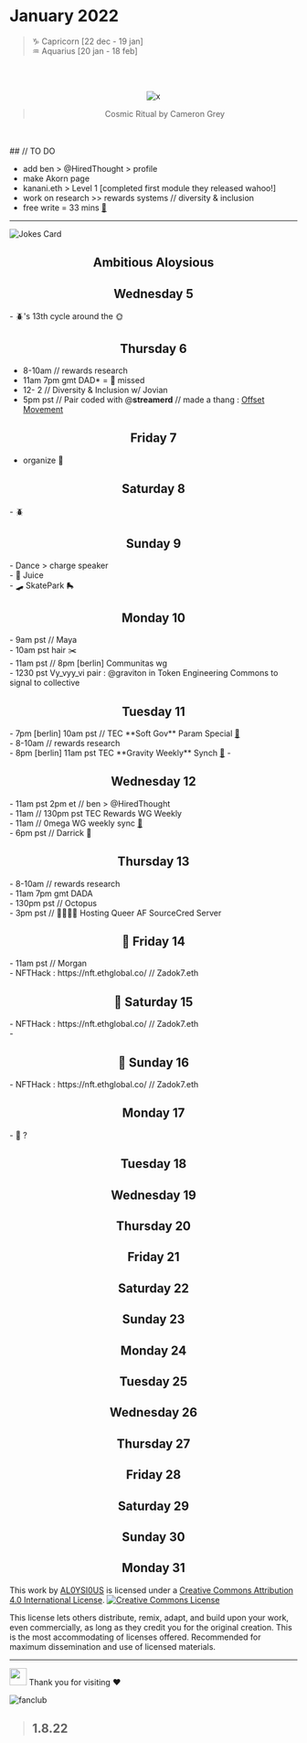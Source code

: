 # January 2022
> ♑ Capricorn [22 dec - 19 jan]<br>
> ♒ Aquarius [20 jan - 18 feb]
 <br>
 <br>
<div align="center">
 
![x](https://images.squarespace-cdn.com/content/v1/5bf2ea613917ee59c6a6581d/1575645036158-10GGE8E5EH7HIPCLEE3P/Cosmic+Ritual+Camreron+Grey.jpg)
> Cosmic Ritual by Cameron Grey
 
 </div>
 <br>
 <br>
## // TO DO

+ add ben > @HiredThought > profile
+ make Akorn page
+ kanani.eth > Level 1 [completed first module they released wahoo!]
+ work on research >> rewards systems // diversity & inclusion
+ free write = 33 mins [💎](https://docs.google.com/document/d/1y-q4U-EEi3cRvy5_O8sxoTG5xMS9hh1YO-38oASfrsM/edit?usp=sharing)

---

![Jokes Card](https://readme-jokes.vercel.app/api)

<h2 align="center">Ambitious Aloysious</h2>


<h2 align="center"> Wednesday 5</h2>
- 🪲's 13th cycle around the 🌞


<h2 align="center"> Thursday 6 </h2>

- 8-10am // rewards research <br>
- 11am 7pm gmt DAD* = 🚫 missed <br>
- 12- 2 // Diversity & Inclusion w/ Jovian <br>
- 5pm pst // Pair coded with @**streamerd** // made a thang : [Offset Movement](https://github.com/orgs/Offset-Movement/projects)

<h2 align="center"> Friday 7</h2>

- organize 🧹


<h2 align="center"> Saturday 8</h2>
- 🪲 

<h2 align="center"> Sunday 9</h2>
- Dance > charge speaker <br>
- 🍊 Juice <br>
- 🛹 SkatePark 🛼 <br>

<h2 align="center"> Monday 10</h2>
- 9am pst // Maya <br>
- 10am pst hair ✂️ <br>
- 11am pst // 8pm [berlin] Communitas wg<br>
- 1230 pst Vy_vyy_vi pair : @graviton in Token Engineering Commons to signal to collective 

<h2 align="center"> Tuesday 11</h2>
- 7pm [berlin] 10am pst // TEC **Soft Gov** Param Special <a href="https://docs.google.com/document/d/1R8yLfht6GvGHr8VDvyZ-sVP1s54rPLY4MtXPBOqHtO0/edit#">📝</a> <br>
- 8-10am // rewards research <br>
- 8pm [berlin] 11am pst TEC **Gravity Weekly** Synch <a href="https://docs.google.com/document/d/19tpH6EU8jYX4FQ0CBtUf0MdsLzjpVo5x7n9W38u9Us4/edit#">📝</a> 
- 
<h2 align="center"> Wednesday 12</h2>
- 11am pst 2pm et // ben > @HiredThought <br>
- 11am // 130pm pst TEC Rewards WG Weekly <br>
- 11am // 0mega WG weekly sync <a href="https://docs.google.com/document/d/1SRvWH57956GjlRXxvVGgVF7w-Exvdi7TFhVwIbpPoLQ/edit#heading=h.1nbej8d3rkry">📝</a> <br>
- 6pm pst // Darrick 🦁


<h2 align="center">Thursday 13</h2>
- 8-10am // rewards research <br>
- 11am 7pm gmt DADA <br>
- 130pm pst // Octopus <br>
- 3pm pst // 🏳️‍⚧️🏳️‍🌈 Hosting Queer AF SourceCred Server <br>



<h2 align="center">👾 Friday 14 </h2>
- 11am pst // Morgan <br>
- NFTHack : https://nft.ethglobal.co/ // Zadok7.eth <br>


<h2 align="center">👾 Saturday 15 </h2>
- NFTHack : https://nft.ethglobal.co/ // Zadok7.eth <br>
- 
<h2 align="center">👾 Sunday 16 </h2>
- NFTHack : https://nft.ethglobal.co/ // Zadok7.eth <br>

<h2 align="center"> Monday 17 </h2>
- 🌉 ?

<h2 align="center"> Tuesday 18 </h2>
<h2 align="center"> Wednesday 19 </h2>
<h2 align="center"> Thursday 20 </h2>
<h2 align="center"> Friday 21 </h2>
<h2 align="center"> Saturday 22 </h2>
<h2 align="center"> Sunday 23 </h2>
<h2 align="center"> Monday 24 </h2>
<h2 align="center"> Tuesday 25 </h2>
<h2 align="center"> Wednesday 26 </h2>
<h2 align="center"> Thursday 27 </h2>
<h2 align="center"> Friday 28 </h2>
<h2 align="center"> Saturday 29 </h2>
<h2 align="center"> Sunday 30 </h2>
<h2 align="center"> Monday 31 </h2>

This work by <a xmlns:cc="http://creativecommons.org/ns#" href="https://github.com/AL0YSI0US/" property="cc:attributionName" rel="cc:attributionURL">AL0YSI0US</a> is licensed under a <a rel="license" href="http://creativecommons.org/licenses/by/4.0/">Creative Commons Attribution 4.0 International License</a>. <a rel="license" href="http://creativecommons.org/licenses/by/4.0/"><img alt="Creative Commons License" style="border-width:0" src="https://i.creativecommons.org/l/by/4.0/88x31.png" /></a><br />

This license lets others distribute, remix, adapt, and build upon your work, even commercially, as long as they credit you for the original creation. This is the most accommodating of licenses offered. Recommended for maximum dissemination and use of licensed materials.


---

<img src="https://raw.githubusercontent.com/MartinHeinz/MartinHeinz/master/wave.gif" width="30px"> Thank you for visiting ❤️

![fanclub](https://cdn.discordapp.com/attachments/882121492756840458/929634419877240852/unknown.png)
> ## 1.8.22
